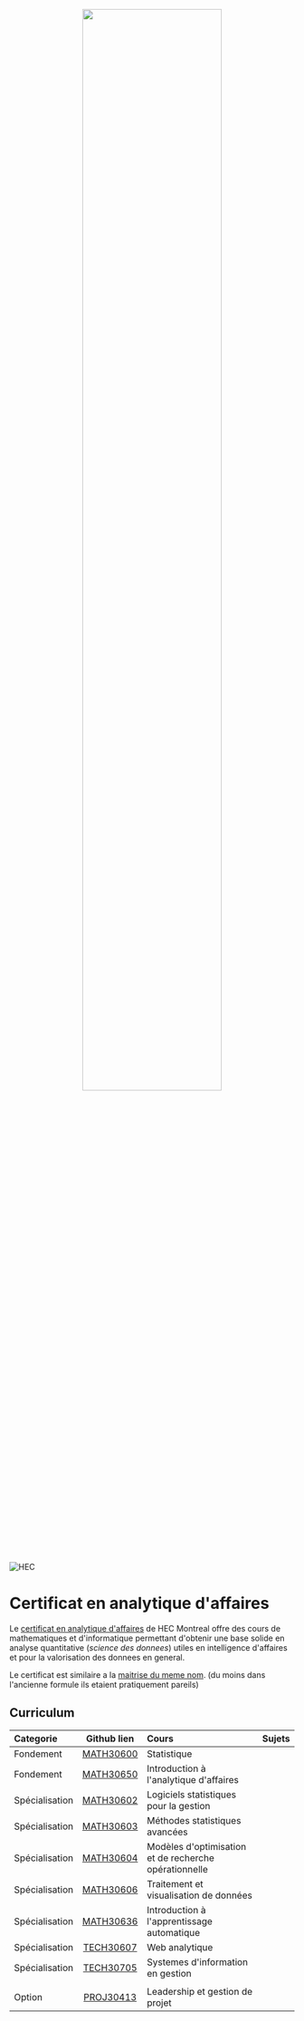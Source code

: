 <p align="center">
  <img width="70%" height="70%" src="https://www.hec.ca/web_resources/img/logoPrintVersion.jpg">
</p>

![HEC](https://www.hec.ca/images/comelect/d-decou-lg.jpg)

# Certificat en analytique d'affaires

Le [certificat en analytique d'affaires](https://www.hec.ca/programmes/certificats/certificat-analytique-affaires/structure/index.html) de HEC Montreal offre des cours de mathematiques et d'informatique permettant d'obtenir une base solide en analyse quantitative (*science des donnees*) utiles en intelligence d'affaires et pour la valorisation des donnees en general.

Le certificat est similaire a la [maitrise du meme nom](https://www.hec.ca/programmes/maitrises/maitrise-science-donnees-analytique-affaires/structure/index.html). (du moins dans l'ancienne formule ils etaient pratiquement pareils)

## Curriculum
| Categorie      | Github lien   | Cours                                                 | Sujets |
| :------------- | :-----------: | :---------------------------------------------------- | :----- |
| Fondement      | [MATH30600][h1] | Statistique                                           |        |
| Fondement      | [MATH30650][h2] | Introduction à l'analytique d'affaires                |        |
| Spécialisation | [MATH30602][h3] | Logiciels statistiques pour la gestion                |        |
| Spécialisation | [MATH30603][h4] | Méthodes statistiques avancées                        |        |
| Spécialisation | [MATH30604][h5] | Modèles d'optimisation et de recherche opérationnelle |        |
| Spécialisation | [MATH30606][h6] | Traitement et visualisation de données                |        |
| Spécialisation | [MATH30636][h7] | Introduction à l'apprentissage automatique            |        |
| Spécialisation | [TECH30607][h8] | Web analytique                                        |        |
| Spécialisation | [TECH30705][h9] | Systemes d'information en gestion                     |        |
|||||
| Option         | [PROJ30413][h10] | Leadership et gestion de projet                       |        |

[h1]: https://github.com/abouchard-ds/MATH30600
[h2]: https://github.com/abouchard-ds/MATH30650
[h3]: https://github.com/abouchard-ds/MATH30602
[h4]: https://github.com/abouchard-ds/MATH30603
[h5]: https://github.com/abouchard-ds/MATH30604
[h6]: https://github.com/abouchard-ds/MATH30606
[h7]: https://github.com/abouchard-ds/MATH30636
[h8]: https://github.com/abouchard-ds/TECH30607
[h9]: https://github.com/abouchard-ds/TECH30705
[h10]: https://github.com/abouchard-ds/PROJ30415
